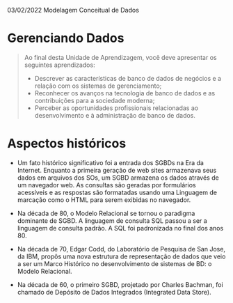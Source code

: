 03/02/2022
Modelagem Conceitual de Dados

# Gerenciando Dados

>Ao final desta Unidade de Aprendizagem, você deve apresentar os seguintes aprendizados:
>- Descrever as características de banco de dados de negócios e a relação com os sistemas de gerenciamento;
>- Reconhecer os avanços na tecnologia de banco de dados e as contribuições para a sociedade moderna;
>- Perceber as oportunidades profissionais relacionadas ao desenvolvimento e à administração de banco de dados. 

# Aspectos históricos

- Um fato histórico significativo foi a entrada dos SGBDs na Era da Internet. Enquanto a primeira geração de web sites armazenava seus dados em arquivos dos SOs, um SGBD armazena os dados através de um navegador web. As consultas são geradas por formulários acessíveis e as respostas são formatadas usando uma Linguagem de marcação como o HTML para serem exibidas no navegador.

- Na década de 80, o Modelo Relacional se tornou o paradigma dominante de SGBD. A linguagem de consulta SQL passou a ser a linguagem de consulta padrão. A SQL foi padronizada no final dos anos 80.

- Na década de 70, Edgar Codd, do Laboratório de Pesquisa de San Jose, da IBM, propôs uma nova estrutura de representação de dados que veio a ser um Marco Histórico no desenvolvimento de sistemas de BD: o Modelo Relacional.

- Na década de 60, o primeiro SGBD, projetado por Charles Bachman, foi chamado de Depósito de Dados Integrados (Integrated Data Store).

